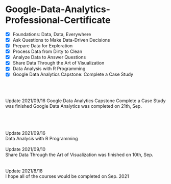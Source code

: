 # Google-Data-Analytics-Professional-Certificate

* [x] Foundations: Data, Data, Everywhere 
* [x] Ask Questions to Make Data-Driven Decisions 
* [x] Prepare Data for Exploration 
* [x] Process Data from Dirty to Clean
* [x] Analyze Data to Answer Questions
* [x] Share Data Through the Art of Visualization
* [x] Data Analysis with R Programming
* [x] Google Data Analytics Capstone: Complete a Case Study
 
<br>  
<br>    
<br>
Update 2021/09/16
Google Data Analytics Capstone Complete a Case Study was finished
Google Data Analytics was completed on 21th, Sep.<br> 
<br>  
<br>
<br>  
<br>
 Update 2021/09/16
<br>
 Data Analysis with R Programming
<br>
<br>
 Update 2021/09/10
<br>  
 Share Data Through the Art of Visualization was finished on 10th, Sep.<br> 
<br>
<br>
Update 2021/8/18
 <br>  
I hope all of the courses would be completed on Sep. 2021
